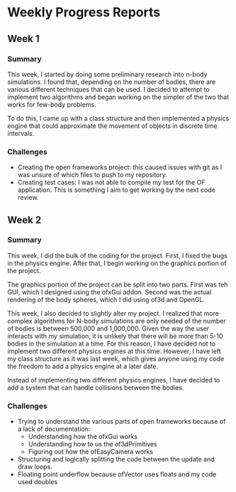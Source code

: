 # Weekly Progress Reports
## Week 1
### Summary
This week, I started by doing some preliminary research into n-body simulations. I found that, depending on the number of bodies, there are various different techniques that can be used. I decided to attempt to implement two algorithms and began working on the simpler of the two that works for few-body problems.

To do this, I came up with a class structure and then implemented a physics engine that could approximate the movement of objects in discrete time intervals.

### Challenges
* Creating the open frameworks project: this caused issues with git as I was unsure of which files to push to my repository.
* Creating test cases: I was not able to compile my test for the OF application. This is something I aim to get working by the next code review.

## Week 2
### Summary
This week, I did the bulk of the coding for the project. First, I fixed the bugs in the physics engine. After that, I begin working on the graphics portion of the project.

The graphics portion of the project can be split into two parts. First was teh GUI, which I designed using the ofxGui addon. Second was the actual rendering of the body spheres, which I did using of3d and OpenGL.

This week, I also decided to slightly alter my project. I realized that more complex algorithms for N-body simulations are only needed of the number of bodies is between 500,000 and 1,000,000. Given the way the user interacts with my simulation, it is unlikely that there will be more than 5-10 bodies in the simulation at a time. For this reason, I have decided not to implement two different physics engines at this time. However, I have left my class structure as it was last week, which gives anyone using my code the freedom to add a physics engine at a later date.

Instead of implementing two different physics engines, I have decided to add a system that can handle collisions between the bodies.

### Challenges
* Trying to understand the various parts of open frameworks because of a lack of documentation:
    * Understanding how the ofxGui works
    * Understanding how to us the of3dPrimitives
    * Figuring out how the ofEasyCamera works
* Structuring and logically splitting the code between the update and draw loops.
* Floating point underflow because ofVector uses floats and my code used doubles
